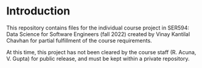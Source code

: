 # Introduction
This repository contains files for the individual course project in SER594: Data Science for Software Engineers (fall 2022) created by Vinay Kantilal Chavhan for partial fulfillment of the course requirements.

At this time, this project has not been cleared by the course staff (R. Acuna, V. Gupta) for public release, and must be kept within a private repository.
